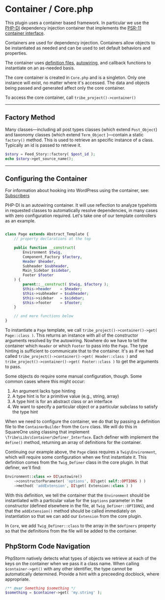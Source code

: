 # Container / Core.php

This plugin uses a container based framework. In particular we use the [PHP-DI](http://php-di.org/)
dependency injection container that implements the [PSR-11 container interface](https://www.php-fig.org/psr/psr-11/).

Containers are used for dependency injection.  Containers allow objects to be instantiated as
needed and can be used to set default behaviors and properties.

The container uses [definition files](http://php-di.org/doc/definition.html),
[autowiring](http://php-di.org/doc/autowiring.html), and callback functions to instantiate
on an as-needed basis.

The core container is created in `Core.php` and is a singleton.  Only one instance will exist,
no matter where it's accessed. The data and objects being passed and generated affect only the
core container.

To access the core container, call `tribe_project()->container()`

---

## Factory Method

Many classes—including all post types classes (which extend `Post_Object`) and taxonomy classes
(which extend `Term_Object` )—contain a static `factory()` method.  This is used to retrieve
an specific instance of a class.  Typically an id is passed to retrieve it.

```php
$story = Feed_Story::factory( $post_id );
echo $story->get_source_name();
```

---

## Configuring the Container

For information about hooking into WordPress using the container, see: [Subscribers](subscribers.md)

PHP-DI is an autowiring container. It will use reflection to analyze typehints in requested classes
to automatically resolve dependencies, in many cases with zero configuration required. Let's take one
of our template controllers as an example.

```php

class Page extends Abstract_Template {
	// property declarations at the top

	public function __construct(
		Environment $twig,
		Component_Factory $factory,
		Header $header,
		Subheader $subheader,
		Main_Sidebar $sidebar,
		Footer $footer
	) {
		parent::__construct( $twig, $factory );
		$this->header    = $header;
		$this->subheader = $subheader;
		$this->sidebar   = $sidebar;
		$this->footer    = $footer;
	}

	// and more functions below
}
```

To instantiate a `Page` template, we call `tribe_project()->container()->get( Page::class )`. This
returns an instance with all of the constructor arguments resolved by the autowiring. Nowhere do
we have to tell the container which `Header` or which `Footer` to pass into the `Page`. The type
hinting is sufficient to communicate that to the container. It's as if we had called
`tribe_project()->container()->get( Header::class )` and `tribe_project()->container()->get( Footer::class )`
to get the arguments to pass.

Some objects do require some manual configuration, though. Some common cases where this might occur:

1. An argument lacks type hinting
2. A type hint is for a primitive value (e.g., string, array)
3. A type hint is for an abstract class or an interface
4. We want to specify a particular object or a particular subclass to satisfy the type hint

When we need to configure the container, we do that by passing a definition file to the 
`ContainerBuilder` from the `Core` class. We will do this in SquareOne using classing that
implement `\Tribe\Libs\Container\Definer_Interface`. Each definer with implement
the `define()` method, returning an array of definitions for the container.

Continuing our example above, the `Page` class requires a `Twig\Environment`, which will require
some configuration when we first instantiate it. This definition comes from the `Twig_Definer` class
in the core plugin. In that definer, we'll find:

```php
Environment::class => DI\autowire()
	->constructorParameter( 'options', DI\get( self::OPTIONS ) )
	->method( 'addExtension', DI\get( Extension::class ) )
```

With this definition, we tell the container that the `Environment` should be instantiated
with a particular value for the `$options` parameter in the constructor (defined elsewhere
in the file, at `Twig_Definer::OPTIONS`), and that the `addExtension()` method should be
called immediately on instantiation so that we can add our `Extension` from the core plugin.

In `Core`, we add `Twig_Definer::class` to the array in the `$definers` property so that the
definitions from the file will be added to the container.

## PhpStorm Code Navigation

PhpStorm natively detects what types of objects we retrieve at each
of the keys on the container when we pass it a class name. When calling
`$container->get()` with any other identifier, the type cannot be automatically
determined. Provide a hint with a preceeding docblock, where appropriate.

```php
/** @var Something $something */
$something = $container->get( 'my.string' );
```
